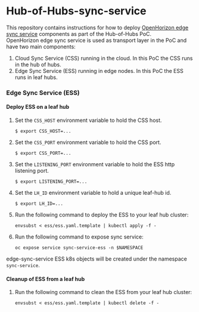 # Hub-of-Hubs-sync-service

This repository contains instructions for how to deploy 
[OpenHorizon edge sync service](https://github.com/open-horizon/edge-sync-service) 
components as part of the Hub-of-Hubs PoC.  
OpenHorizon edge sync service is used as transport layer in the PoC and have two main components:  
1.  Cloud Sync Service (CSS) running in the cloud. In this PoC the CSS runs in the hub of hubs.
1.  Edge Sync Service (ESS) running in edge nodes. In this PoC the ESS runs in leaf hubs. 

### Edge Sync Service (ESS)

#### Deploy ESS on a leaf hub

1.  Set the `CSS_HOST` environment variable to hold the CSS host.
    ```
    $ export CSS_HOST=...
    ```
    
1.  Set the `CSS_PORT` environment variable to hold the CSS port.
    ```
    $ export CSS_PORT=...
    ```
    
1.  Set the `LISTENING_PORT` environment variable to hold the ESS http listening port.
    ```
    $ export LISTENING_PORT=...
    ```
    
1.  Set the `LH_ID` environment variable to hold a unique leaf-hub id.
    ```
    $ export LH_ID=...
    ```
    
1.  Run the following command to deploy the ESS to your leaf hub cluster:  
    ```
    envsubst < ess/ess.yaml.template | kubectl apply -f -
    ```
    
1.  Run the following command to expose sync service:
    ```
    oc expose service sync-service-ess -n $NAMESPACE
    ```
    
edge-sync-service ESS k8s objects will be created under the namespace `sync-service`.
    
#### Cleanup of ESS from a leaf hub
    
1.  Run the following command to clean the ESS from your leaf hub cluster:  
    ```
    envsubst < ess/ess.yaml.template | kubectl delete -f -
    ``` 
